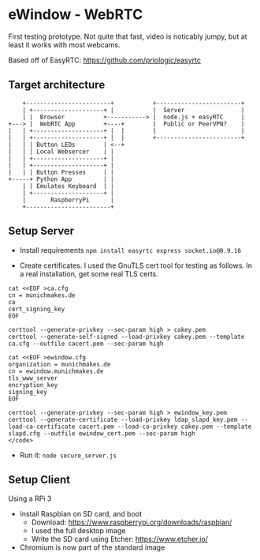 # eWindow - WebRTC
First testing prototype. Not quite that fast, video is noticably jumpy, but at least it works with most webcams.

Based off of EasyRTC: https://github.com/priologic/easyrtc

## Target architecture
```
    +------------------------+           +------------------------+
    | +--------------------+ |           |  Server                |
    | |  Browser           +-----------> |  node.js + easyRTC     |
+---> |  WebRTC App        +----+        |  Public or PeerVPN?    |
|   | +--------------------+ |  |        |                        |
|   | +--------------------+ |  |        +------------------------+
|   | | Button LEDs        | <--+
|   | | Local Websercer    | |
|   | +--------------------+ |
|   | +--------------------+ |
|   | | Button Presses     | |
+-----+ Python App         | |
    | | Emulates Keyboard  | |
    | +--------------------+ |
    |       RaspberryPi      |
    +------------------------+
```

## Setup Server
* Install requirements
  `npm install easyrtc express socket.io@0.9.16`

* Create certificates. I used the GnuTLS cert tool for testing as follows. In a real installation, get some real TLS certs.

```
cat <<EOF >ca.cfg
cn = munichmakes.de
ca
cert_signing_key
EOF

certtool --generate-privkey --sec-param high > cakey.pem
certtool --generate-self-signed --load-privkey cakey.pem --template ca.cfg --outfile cacert.pem --sec-param high

cat <<EOF >ewindow.cfg
organization = munichmakes.de
cn = ewindow.munichmakes.de
tls_www_server
encryption_key
signing_key
EOF

certtool --generate-privkey --sec-param high > ewindow_key.pem
certtool --generate-certificate --load-privkey ldap_slapd_key.pem --load-ca-certificate cacert.pem --load-ca-privkey cakey.pem --template slapd.cfg --outfile ewindow_cert.pem --sec-param high
</code>
```

* Run it: `node secure_server.js`

## Setup Client
Using a RPi 3
* Install Raspbian on SD card, and boot
  * Download: https://www.raspberrypi.org/downloads/raspbian/
  * I used the full desktop image
  * Write the SD card using Etcher: https://www.etcher.io/
* Chromium is now part of the standard image

